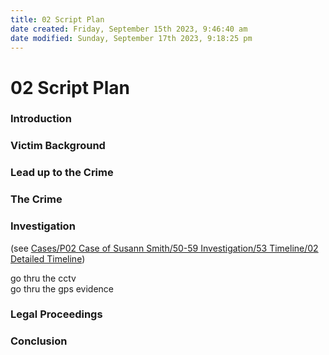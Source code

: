 ```yaml
---
title: 02 Script Plan
date created: Friday, September 15th 2023, 9:46:40 am
date modified: Sunday, September 17th 2023, 9:18:25 pm
---
```


# 02 Script Plan

### Introduction

### Victim Background

### Lead up to the Crime

### The Crime

### Investigation

(see [Cases/P02 Case of Susann Smith/50-59 Investigation/53 Timeline/02 Detailed Timeline](../50-59%20Investigation/53%20Timeline/02%20Detailed%20Timeline.md#^5wpdx))

go thru the cctv  
go thru the gps evidence

### Legal Proceedings

### Conclusion
